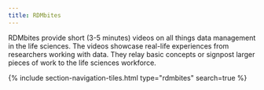 ```yaml
---
title: RDMbites
---
```


RDMbites provide short (3-5 minutes) videos on all things data management in the life sciences. The videos showcase real-life experiences from researchers working with data. They relay basic concepts or signpost larger pieces of work to the life sciences workforce.


{% include section-navigation-tiles.html type="rdmbites" search=true %}





